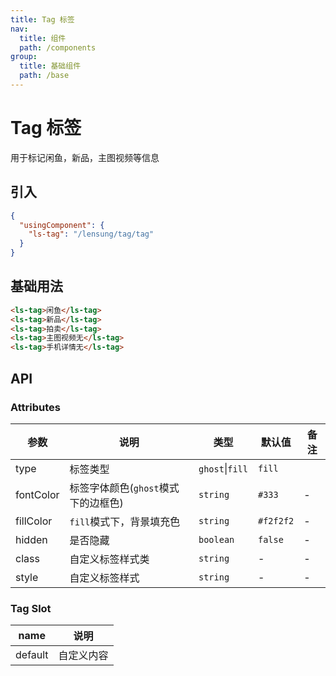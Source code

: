 ```yaml
---
title: Tag 标签
nav:
  title: 组件
  path: /components
group:
  title: 基础组件
  path: /base
---
```


# Tag 标签

用于标记闲鱼，新品，主图视频等信息

## 引入

```json
{
  "usingComponent": {
    "ls-tag": "/lensung/tag/tag"
  }
}
```

## 基础用法

```html
<ls-tag>闲鱼</ls-tag>
<ls-tag>新品</ls-tag>
<ls-tag>拍卖</ls-tag>
<ls-tag>主图视频无</ls-tag>
<ls-tag>手机详情无</ls-tag>
```

## API

### Attributes

| 参数      | 说明                                | 类型            | 默认值    | 备注 |
| --------- | ----------------------------------- | --------------- | --------- | ---- |
| type      | 标签类型                            | `ghost`\|`fill` | `fill`    |
| fontColor | 标签字体颜色(`ghost`模式下的边框色) | `string`        | `#333`    | -    |
| fillColor | `fill`模式下，背景填充色            | `string`        | `#f2f2f2` | -    |
| hidden    | 是否隐藏                            | `boolean`       | `false`   | -    |
| class     | 自定义标签样式类                    | `string`        | -         | -    |
| style     | 自定义标签样式                      | `string`        | -         | -    |

### Tag Slot

| name    | 说明       |
| ------- | ---------- |
| default | 自定义内容 |
